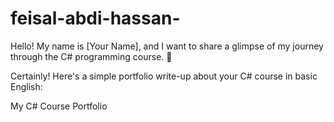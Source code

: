 # feisal-abdi-hassan-
Hello! My name is [Your Name], and I want to share a glimpse of my journey through the C# programming course. 🚀



Certainly! Here's a simple portfolio write-up about your C# course in basic English:

My C# Course Portfolio
